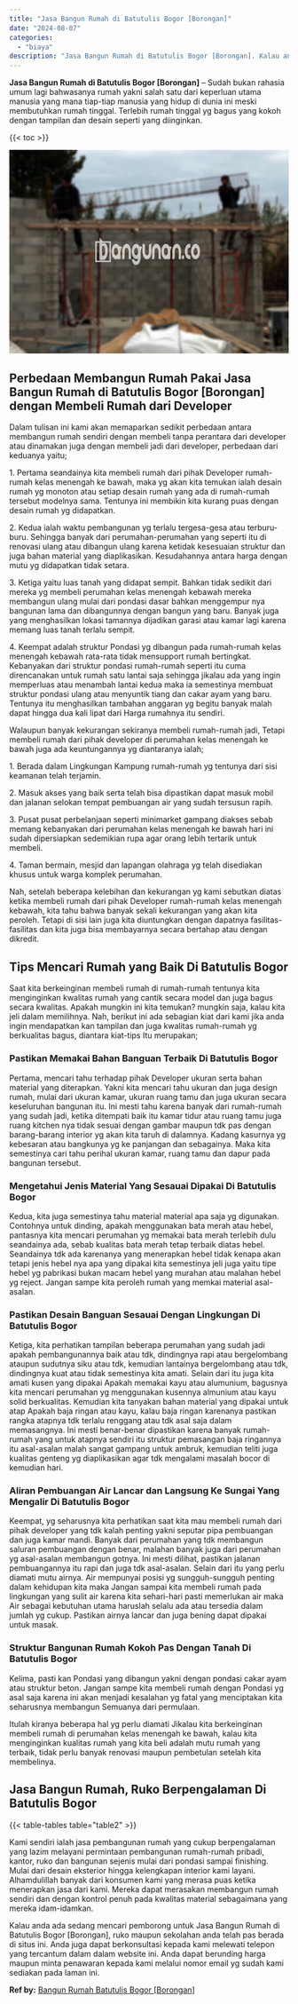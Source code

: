 ```yaml
---
title: "Jasa Bangun Rumah di Batutulis Bogor [Borongan]"
date: "2024-08-07"
categories: 
  - "biaya"
description: "Jasa Bangun Rumah di Batutulis Bogor [Borongan]. Kalau anda ada sedang mencari pemborong untuk Jasa Bangun Rumah di Batutulis Bogor [Borongan], ruko maupun..."
---
```


**Jasa Bangun Rumah di Batutulis Bogor \[Borongan\]** – Sudah bukan rahasia umum lagi bahwasanya rumah yakni salah satu dari keperluan utama manusia yang mana tiap-tiap manusia yang hidup di dunia ini meski membutuhkan rumah tinggal. Terlebih rumah tinggal yg bagus yang kokoh dengan tampilan dan desain seperti yang diinginkan.

{{< toc >}}

![Jasa Bangun Rumah di Batutulis Bogor [Borongan]](/images/borong-bangunan-14.png)

## Perbedaan Membangun Rumah Pakai Jasa Bangun Rumah di Batutulis Bogor \[Borongan\] dengan Membeli Rumah dari Developer

Dalam tulisan ini kami akan memaparkan sedikit perbedaan antara membangun rumah sendiri dengan membeli tanpa perantara dari developer atau dinamakan juga dengan membeli jadi dari developer, perbedaan dari keduanya yaitu;

1\. Pertama seandainya kita membeli rumah dari pihak Developer rumah-rumah kelas menengah ke bawah, maka yg akan kita temukan ialah desain rumah yg monoton atau setiap desain rumah yang ada di rumah-rumah tersebut modelnya sama. Tentunya ini membikin kita kurang puas dengan desain rumah yg didapatkan.

2\. Kedua ialah waktu pembangunan yg terlalu tergesa-gesa atau terburu-buru. Sehingga banyak dari perumahan-perumahan yang seperti itu di renovasi ulang atau dibangun ulang karena ketidak kesesuaian struktur dan juga bahan material yang diaplikasikan. Kesudahannya antara harga dengan mutu yg didapatkan tidak setara.

3\. Ketiga yaitu luas tanah yang didapat sempit. Bahkan tidak sedikit dari mereka yg membeli perumahan kelas menengah kebawah mereka membangun ulang mulai dari pondasi dasar bahkan menggempur nya bangunan lama dan dibangunnya dengan bangun yang baru. Banyak juga yang menghasilkan lokasi tamannya dijadikan garasi atau kamar lagi karena memang luas tanah terlalu sempit.

4\. Keempat adalah struktur Pondasi yg dibangun pada rumah-rumah kelas menengah kebawah rata-rata tidak mensupport rumah bertingkat. Kebanyakan dari struktur pondasi rumah-rumah seperti itu cuma direncanakan untuk rumah satu lantai saja sehingga jikalau ada yang ingin memperluas atau menambah lantai kedua maka ia semestinya membuat struktur pondasi ulang atau menyuntik tiang dan cakar ayam yang baru. Tentunya itu menghasilkan tambahan anggaran yg begitu banyak malah dapat hingga dua kali lipat dari Harga rumahnya itu sendiri.

Walaupun banyak kekurangan sekiranya membeli rumah-rumah jadi, Tetapi membeli rumah dari pihak developer di perumahan kelas menengah ke bawah juga ada keuntungannya yg diantaranya ialah;

1\. Berada dalam Lingkungan Kampung rumah-rumah yg tentunya dari sisi keamanan telah terjamin.

2\. Masuk akses yang baik serta telah bisa dipastikan dapat masuk mobil dan jalanan selokan tempat pembuangan air yang sudah tersusun rapih.

3\. Pusat pusat perbelanjaan seperti minimarket gampang diakses sebab memang kebanyakan dari perumahan kelas menengah ke bawah hari ini sudah dipersiapkan sedemikian rupa agar orang lebih tertarik untuk membeli.

4\. Taman bermain, mesjid dan lapangan olahraga yg telah disediakan khusus untuk warga komplek perumahan.

Nah, setelah beberapa kelebihan dan kekurangan yg kami sebutkan diatas ketika membeli rumah dari pihak Developer rumah-rumah kelas menengah kebawah, kita tahu bahwa banyak sekali kekurangan yang akan kita peroleh. Tetapi di sisi lain juga kita diuntungkan dengan dapatnya fasilitas-fasilitas dan kita juga bisa membayarnya secara bertahap atau dengan dikredit.

## Tips Mencari Rumah yang Baik Di Batutulis Bogor

Saat kita berkeinginan membeli rumah di rumah-rumah tentunya kita menginginkan kwalitas rumah yang cantik secara model dan juga bagus secara kwalitas. Apakah mungkin ini kita temukan? mungkin saja, kalau kita jeli dalam memilihnya. Nah, berikut ini ada sebagian kiat dari kami jika anda ingin mendapatkan kan tampilan dan juga kwalitas rumah-rumah yg berkualitas bagus, diantara kiat-tips Itu merupakan;

### Pastikan Memakai Bahan Banguan Terbaik Di Batutulis Bogor

Pertama, mencari tahu terhadap pihak Developer ukuran serta bahan material yang diterapkan. Yakni kita mencari tahu ukuran dan juga design rumah, mulai dari ukuran kamar, ukuran ruang tamu dan juga ukuran secara keseluruhan bangunan itu. Ini mesti tahu karena banyak dari rumah-rumah yang sudah jadi, ketika ditempati baik itu kamar tidur atau ruang tamu juga ruang kitchen nya tidak sesuai dengan gambar maupun tdk pas dengan barang-barang interior yg akan kita taruh di dalamnya. Kadang kasurnya yg kebesaran atau bangkunya yg ke panjangan dan sebagainya. Maka kita semestinya cari tahu perihal ukuran kamar, ruang tamu dan dapur pada bangunan tersebut.

### Mengetahui Jenis Material Yang Sesauai Dipakai Di Batutulis Bogor

Kedua, kita juga semestinya tahu material material apa saja yg digunakan. Contohnya untuk dinding, apakah menggunakan bata merah atau hebel, pantasnya kita mencari perumahan yg memakai bata merah terlebih dulu seandainya ada, sebab kualitas bata merah tetap terbaik diatas hebel. Seandainya tdk ada karenanya yang menerapkan hebel tidak kenapa akan tetapi jenis hebel nya apa yang dipakai kita semestinya jeli juga yaitu tipe hebel yg pabrikasi bukan macam hebel yang murahan atau malahan hebel yg reject. Jangan sampe kita peroleh rumah yang memkai material asal-asalan.

### Pastikan Desain Banguan Sesauai Dengan Lingkungan Di Batutulis Bogor

Ketiga, kita perhatikan tampilan beberapa perumahan yang sudah jadi apakah pembangunannya baik atau tdk, dindingnya rapi atau bergelombang ataupun sudutnya siku atau tdk, kemudian lantainya bergelombang atau tdk, dindingnya kuat atau tidak semestinya kita amati. Selain dari itu juga kita amati kusen yang dipakai Apakah memakai kayu atau alumunium, bagusnya kita mencari perumahan yg menggunakan kusennya almunium atau kayu solid berkualitas. Kemudian kita tanyakan bahan material yang dipakai untuk atap Apakah baja ringan atau kayu, kalau baja ringan karenanya pastikan rangka atapnya tdk terlalu renggang atau tdk asal saja dalam memasangnya. Ini mesti benar-benar dipastikan karena banyak rumah-rumah yang untuk atapnya sendiri itu struktur pemasangan baja ringannya itu asal-asalan malah sangat gampang untuk ambruk, kemudian teliti juga kualitas genteng yg diaplikasikan agar tdk mengalami masalah bocor di kemudian hari.

### Aliran Pembuangan Air Lancar dan Langsung Ke Sungai Yang Mengalir Di Batutulis Bogor

Keempat, yg seharusnya kita perhatikan saat kita mau membeli rumah dari pihak developer yang tdk kalah penting yakni seputar pipa pembuangan dan juga kamar mandi. Banyak dari perumahan yang tdk membangun saluran pembuangan dengan benar, malahan banyak juga dari perumahan yg asal-asalan membangun gotnya. Ini mesti dilihat, pastikan jalanan pembuangannya itu rapi dan juga tdk asal-asalan. Selain dari itu yang perlu diamati mutu airnya. Air mempunyai posisi yg sungguh-sungguh penting dalam kehidupan kita maka Jangan sampai kita membeli rumah pada lingkungan yang sulit air karena kita sehari-hari pasti memerlukan air maka Air sebagai kebutuhan utama haruslah selalu ada atau tersedia dalam jumlah yg cukup. Pastikan airnya lancar dan juga bening dapat dipakai untuk masak.

### Struktur Bangunan Rumah Kokoh Pas Dengan Tanah Di Batutulis Bogor

Kelima, pasti kan Pondasi yang dibangun yakni dengan pondasi cakar ayam atau struktur beton. Jangan sampe kita membeli rumah dengan Pondasi yg asal saja karena ini akan menjadi kesalahan yg fatal yang menciptakan kita seharusnya membangun Semuanya dari permulaan.

Itulah kiranya beberapa hal yg perlu diamati Jikalau kita berkeinginan membeli rumah di perumahan kelas menengah ke bawah, kalau kita menginginkan kualitas rumah yang kita beli adalah mutu rumah yang terbaik, tidak perlu banyak renovasi maupun pembetulan setelah kita membelinya.

## Jasa Bangun Rumah, Ruko Berpengalaman Di Batutulis Bogor

{{< table-tables table="table2" >}}

Kami sendiri ialah jasa pembangunan rumah yang cukup berpengalaman yang lazim melayani permintaan pembangunan rumah-rumah pribadi, kantor, ruko dan bangunan sejenis mulai dari pondasi sampai finishing. Mulai dari desain eksterior hingga kelengkapan interior kami layani. Alhamdulillah banyak dari konsumen kami yang merasa puas ketika menerapkan jasa dari kami. Mereka dapat merasakan membangun rumah sendiri dan dengan kontrol penuh pada kwalitas material sebagaimana yang mereka idam-idamkan.

Kalau anda ada sedang mencari pemborong untuk Jasa Bangun Rumah di Batutulis Bogor \[Borongan\], ruko maupun sekolahan anda telah pas berada di situs ini. Anda juga dapat berkonsultasi kepada kami melewati telepon yang tercantum dalam dalam website ini. Anda dapat berunding harga maupun minta penawaran kepada kami melalui nomor email yg sudah kami sediakan pada laman ini.

**Ref by:** [Bangun Rumah Batutulis Bogor [Borongan]](https://id.wikipedia.org/wiki/Bangun)
